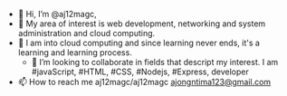 - 👋 Hi, I’m @aj12magc,
- 👀 My area of interest is web development, networking and system administration and cloud computing.
- 🌱 I am into cloud computing and since learning never ends, it's a learning and learning process. 
  - 💞️ I’m looking to collaborate in fields that descript my interest. I am #javaScript, #HTML, #CSS, #Nodejs, #Express, developer
- 📫 How to reach me aj12magc/aj12magc ajongntima123@gmail.com

